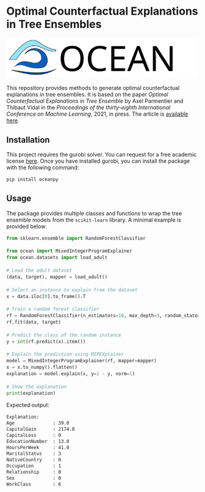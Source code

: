 # Optimal Counterfactual Explanations in Tree Ensembles

![Logo](https://github.com/eminyous/ocean/blob/main/logo.svg?raw=True)

This repository provides methods to generate optimal counterfactual explanations in tree ensembles.
It is based on the paper *Optimal Counterfactual Explanations in Tree Ensemble* by Axel Parmentier and Thibaut Vidal in the *Proceedings of the thirty-eighth International Conference on Machine Learning*, 2021, in press. The article is [available here](http://proceedings.mlr.press/v139/parmentier21a/parmentier21a.pdf).

## Installation

This project requires the gurobi solver. You can request for a free academic license [here](https://www.gurobi.com/academia/academic-program-and-licenses/). Once you have installed gurobi, you can install the package with the following command:

```bash
pip install oceanpy
```

## Usage

The package provides multiple classes and functions to wrap the tree ensemble models from the `scikit-learn` library. A minimal example is provided below:

```python
from sklearn.ensemble import RandomForestClassifier

from ocean import MixedIntegerProgramExplainer
from ocean.datasets import load_adult

# Load the adult dataset
(data, target), mapper = load_adult()

# Select an instance to explain from the dataset
x = data.iloc[0].to_frame().T

# Train a random forest classifier
rf = RandomForestClassifier(n_estimators=10, max_depth=3, random_state=42)
rf.fit(data, target)

# Predict the class of the random instance
y = int(rf.predict(x).item())

# Explain the prediction using MIPEXplainer
model = MixedIntegerProgramExplainer(rf, mapper=mapper)
x = x.to_numpy().flatten()
explanation = model.explain(x, y=1 - y, norm=1)

# Show the explanation
print(explanation)
```

Expected output:

```plaintext
Explanation:
Age              : 39.0
CapitalGain      : 2174.0
CapitalLoss      : 0
EducationNumber  : 13.0
HoursPerWeek     : 41.0
MaritalStatus    : 3
NativeCountry    : 0
Occupation       : 1
Relationship     : 0
Sex              : 0
WorkClass        : 6
```
